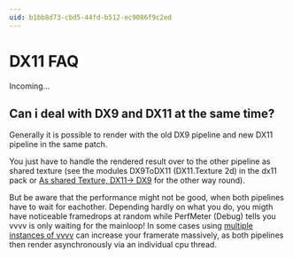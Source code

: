 ```yaml
---
uid: b1bb8d73-cbd5-44fd-b512-ec9086f9c2ed
---
```


# DX11 FAQ
Incoming...


## Can i deal with DX9 and DX11 at the same time?
Generally it is possible to render with the old DX9 pipeline and new DX11 pipeline in the same patch.   

You just have to handle the rendered result over to the other pipeline as shared texture (see the modules <span class="node">DX9ToDX11 (DX11.Texture 2d)</span> in the dx11 pack or <a href="https://discourse.vvvv.org/t/As shared Texture, DX11-> DX9" class="extURL forum" target="_blank">As shared Texture, DX11-> DX9</a> for the other way round).   

But be aware that the performance might not be good, when both pipelines have to wait for eachother. Depending hardly on what you do, you migth have noticeable framedrops at random while <span class="node">PerfMeter (Debug)</span> tells you vvvv is only waiting for the mainloop! In some cases using [multiple instances of vvvv](xref:2eb3d2a2-d4c1-4bc0-bcd8-16e48d756b16#allowmultiple) can increase your framerate massively, as both pipelines then render asynchronously via an individual cpu thread.